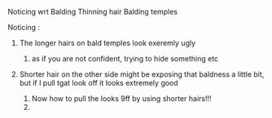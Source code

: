 

Noticing wrt 
Balding 
Thinning hair 
Balding temples 

Noticing : 
1. The longer hairs on bald temples look exeremly ugly 
	1.  as if you are not confident, trying to hide something etc 


2. Shorter hair on the other side might be exposing that baldness a little bit, but if I pull tgat look off it looks extremely good 

	1. Now how to pull the looks 9ff by using shorter hairs!!! 
	2. 